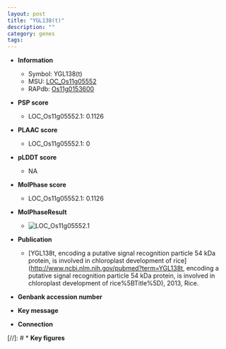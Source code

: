 ```yaml
---
layout: post
title: "YGL138(t)"
description: ""
category: genes
tags: 
---
```


* **Information**  
    + Symbol: YGL138(t)  
    + MSU: [LOC_Os11g05552](http://rice.plantbiology.msu.edu/cgi-bin/ORF_infopage.cgi?orf=LOC_Os11g05552)  
    + RAPdb: [Os11g0153600](http://rapdb.dna.affrc.go.jp/viewer/gbrowse_details/irgsp1?name=Os11g0153600)  

* **PSP score**  
    + LOC_Os11g05552.1: 0.1126 

* **PLAAC score**  
    + LOC_Os11g05552.1: 0 

* **pLDDT score**
    + NA


* **MolPhase score**
    + LOC_Os11g05552.1: 0.1126

* **MolPhaseResult**
    + ![LOC_Os11g05552.1](https://ricepsp.github.io/pictures/LOC_Os11g/LOC_Os11g05552.1.png)

* **Publication**  
    + [YGL138t, encoding a putative signal recognition particle 54 kDa protein, is involved in chloroplast development of rice](http://www.ncbi.nlm.nih.gov/pubmed?term=YGL138t, encoding a putative signal recognition particle 54 kDa protein, is involved in chloroplast development of rice%5BTitle%5D), 2013, Rice.

* **Genbank accession number**  

* **Key message**  

* **Connection**  

[//]: # * **Key figures**  


